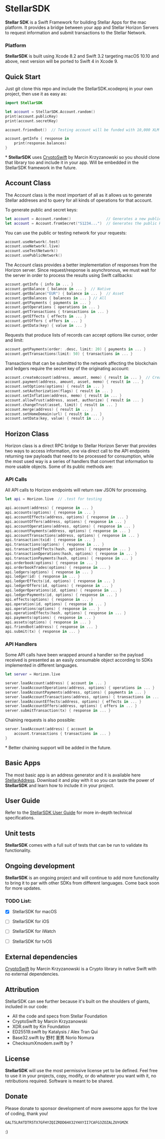 # StellarSDK

**Stellar SDK** is a Swift Framework for building Stellar Apps for the mac platform. It provides a bridge between your app and Stellar Horizon Servers to request information and submit transactions to the Stellar Network.

### Platform

**StellarSDK** is built using Xcode 8.2 and Swift 3.2 targeting macOS 10.10 and above, next version will be ported to Swift 4 in Xcode 9.

## Quick Start

Just git clone this repo and include the StellarSDK.xcodeproj in your own project, then use it as easy as:

````Swift
import StellarSDK

let account = StellarSDK.Account.random()
print(account.publicKey)
print(account.secretKey)

account.friendbot()  // Testing account will be funded with 10,000 XLM

account.getInfo { response in
    print(response.balances)
}

````

\* **StellarSDK** uses [CryptoSwift](https://github.com/krzyzanowskim/CryptoSwift) by Marcin Krzyzanowski so you should clone that library too and include it in your app. Will be embedded in the StellarSDK framework in the future.


## Account Class

The Account class is the most important of all as it allows us to generate Stellar addreses and to query for all kinds of operations for that account. 

To generate public and secret keys:

````Swift
let account = Account.random()                // Generates a new public/secret key pair
let account = Account.fromSecret("S1234...")  // Generates the public key from secret key
````

You can use the public or testing network for your requests:

````Swift
account.useNetwork(.test)
account.useNetwork(.live)
account.useTestNetwork()
account.usePublicNetwork()
````

The Account class provides a better implementation of responses from the Horizon server. Since request/response is asynchronous, we must wait for the server in order to process the results using Swift callbacks:

````Swift
account.getInfo { info in ... }
account.getBalance { balance in ... }  // Native
account.getBalance("EUR") { balance in ... }  // Asset
account.getBalances { balances in ... } // All
account.getPayments { payments in ... }
account.getOperations { operations in ... }
account.getTransactions { transactions in ... }
account.getEffects { effects in ... }
account.getOffers { offers in ... }
account.getData(key) { value in ... }
````

Requests that produce lists of records can accept options like cursor, order and limit: 

````Swift
account.getPayments(order: .desc, limit: 20) { payments in ... }
account.getTransactions(limit: 50) { transactions in ... }
````

Transactions that can be submitted to the network affecting the blockchain and ledgers require the secret key of the originating account:

````Swift
account.createAccount(address, amount, memo) { result in ... }  // Creates new account and funds it
account.payment(address, amount, asset, memo) { result in ... }
account.setOptions(options) { result in ... }
account.setAuthorization(flags) { result in ... }
account.setInflation(address, memo) { result in ... }
account.allowTrust(address, asset, authorize) { result in ... }
account.changeTrust(asset, limit) { result in ... }
account.merge(address) { result in ... }
account.setHomeDomain(url) { result in ... }
account.setData(key, value) { result in ... }
````

## Horizon Class

Horizon class is a direct RPC bridge to Stellar Horizon Server that provides two ways to access information, one via direct call to the API endpoints returning raw payloads that need to be processed for consumption, while the most used way is a series of handlers that convert that information to more usable objects. Some of its public methods are:


### API Calls

All API calls to Horizon endpoints will return raw JSON for processing.

````Swift
let api = Horizon.live  // .test for testing

api.account(address) { response in ... }
api.accounts(options) { response in ... }
api.accountEffects(address, options) { response in ... }
api.accountOffers(address, options) { response in ... }
api.accountOperations(address, options) { response in ... }
api.accountPayments(address, options) { response in ... }
api.accountTransactions(address, options) { response in ... }
api.transaction(txid) { response in ... }
api.transactions(options) { response in ... }
api.transactionEffects(hash, options) { response in ... }
api.transactionOperations(hash, options) { response in ... }
api.transactionPayments(hash, options) { response in ... }
api.orderbook(options) { response in ... }
api.orderbookTrades(options) { response in ... }
api.ledgers(options) { response in ... }
api.ledger(id) { response in ... }
api.ledgerEffects(id, options) { response in ... }
api.ledgerOffers(id, options) { response in ... }
api.ledgerOperations(id, options) { response in ... }
api.ledgerPayments(id, options) { response in ... }
api.effects(options) { response in ... }
api.operation(id, options) { response in ... }
api.operations(options) { response in ... }
api.operationEffects(hash, options) { response in ... }
api.payments(options) { response in ... }
api.assets(options) { response in ... }
api.friendbot(address) { response in ... }
api.submit(tx) { response in ... }
````

### API Handlers

Some API calls have been wrapped around a handler so the payload received is presented as an easily consumable object according to SDKs implemented in different languages.

````Swift
let server = Horizon.live

server.loadAccount(address) { account in ... }
server.loadAccountOperations(address, options) { operations in ... }
server.loadAccountPayments(address, options) { payments in ... }
server.loadAccountTransactions(address, options) { transactions in ... }
server.loadAccountEffects(address, options) { effects in ... }
server.loadAccountOffers(address, options) { offers in ... }
server.submitTransaction(tx) { response in ... }
````

Chaining requests is also possible:

````Swift
server.loadAccount(address) { account in
    account.transactions { transactions in ... }
}
````

\* Better chaining support will be added in the future.


## Basic Apps

The most basic app is an address generator and it is available here [StellarAddress](https://github.com/kuyawa/StellarAddress). Download it and play with it so you can taste the power of **StellarSDK** and learn how to include it in your project.


## User Guide

Refer to the [StellarSDK User Guide](./docs/UserGuide.md) for more in-depth technical specifications.


## Unit tests

**StellarSDK** comes with a full suit of tests that can be run to validate its functionality.


## Ongoing development

**StellarSDK** is an ongoing project and will continue to add more functionality to bring it to par with other SDKs from different languages. Come back soon for more updates.

### TODO List:

- [x] StellarSDK for macOS
- [ ] StellarSDK for iOS
- [ ] StellarSDK for iWatch
- [ ] StellarSDK for tvOS


## External dependencies

[CryptoSwift](https://github.com/krzyzanowskim/CryptoSwift) by Marcin Krzyzanowski is a Crypto library in native Swift with no external dependencies.

## Attribution

StellarSDK can see further because it's built on the shoulders of giants, included in our code:

- All the code and specs from Stellar Foundation
- CryptoSwift by Marcin Krzyzanowski
- XDR.swift by Kin Foundation
- ED25519.swift by Katalysis / Alex Tran Qui
- Base32.swift by 野村 憲男 Norio Nomura
- ChecksumXmodem.swift by ?


## License

**StellarSDK** will use the most permissive license yet to be defined. Feel free to use it in your projects, copy, modify, or do whatever you want with it, no retributions required. Software is meant to be shared.

## Donate

Please donate to sponsor development of more awesome apps for the love of coding, thank you!

    GALT5LR4TDTR5TX7GFHYZQIZRDD6HX32YHXYII7CAFG3ZOZALZUYGMZK

:)
